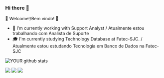 ### Hi there 👋

🎉 Welcome!/Bem vindo! 🙌



- 🔭 I’m currently working with Support Analyst / Atualmente estou trabalhando com Analista de Suporte
- 🎓 I'm currently studying Technology Database at Fatec-SJC. / Atualmente estou estudando Tecnologia em Banco de Dados na Fatec-SJC


![YOUR github stats](https://github-readme-stats.vercel.app/api?username=jefferson-tavares-araujo&theme=dark&show_icons=true)

[<img src="https://img.shields.io/badge/linkedin-%230077B5.svg?&style=for-the-badge&logo=linkedin&logoColor=white" />](https://www.linkedin.com/in/jeffersontavaresaraujo/) [<img src = "https://img.shields.io/badge/instagram-%23E4405F.svg?&style=for-the-badge&logo=instagram&logoColor=white">](https://www.instagram.com/jefferson_tavares_araujo/) [<img src = "https://img.shields.io/badge/facebook-%231877F2.svg?&style=for-the-badge&logo=facebook&logoColor=white">](https://www.facebook.com/jeffersontavaresaraujo)
